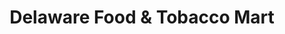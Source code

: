 ---
title: "Delaware Food & Tobacco Mart"
url: /new-castle/delaware-food-and-tobacco-mart/
shop: tobacco
---